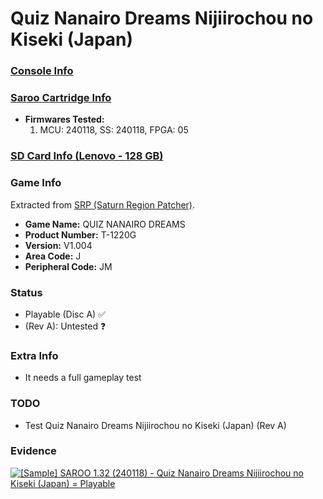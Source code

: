 # Quiz Nanairo Dreams Nijiirochou no Kiseki (Japan)

### [Console Info](../../../../../Info/Consoles/VA13/README.md)

### [Saroo Cartridge Info](../../../../../Info/Cartridges/RetroGameParadiseStore/1.32F/README.md)

- <b>Firmwares Tested:</b>
  1. MCU: 240118, SS: 240118, FPGA: 05

### [SD Card Info (Lenovo - 128 GB)](../../../../../Info/SdCards/Lenovo/128GB/fat32/README.md)

### Game Info

Extracted from [SRP (Saturn Region Patcher)](https://segaxtreme.net/resources/saturn-region-patcher.81/download).

- <b>Game Name:</b> QUIZ NANAIRO DREAMS
- <b>Product Number:</b> T-1220G
- <b>Version:</b> V1.004
- <b>Area Code:</b> J
- <b>Peripheral Code:</b> JM

### Status

- Playable (Disc A) :white_check_mark:
- (Rev A): Untested :question:

### Extra Info

- It needs a full gameplay test

### TODO

- Test Quiz Nanairo Dreams Nijiirochou no Kiseki (Japan) (Rev A)

### Evidence

[![[Sample] SAROO 1.32 (240118) - Quiz Nanairo Dreams Nijiirochou no Kiseki (Japan) = Playable](https://img.youtube.com/vi/YgbM9KPl2OE/0.jpg)](https://www.youtube.com/watch?v=YgbM9KPl2OE)
